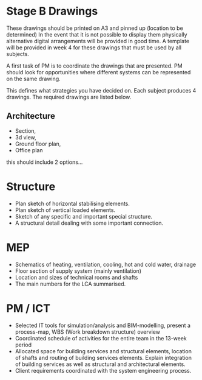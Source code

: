 # Stage B Drawings



These drawings should be printed on A3 and pinned up (location to be determined) In the event that it is not possible to display them physically alternative digital arrangements will be provided in good time. A template will be provided in week 4 for these drawings that must be used by all subjects. 

A first task of PM is to coordinate the drawings that are presented. PM should look for opportunities where different systems can be represented on the same drawing.

This defines what strategies you have decided on. Each subject produces 4 drawings. The required drawings are listed below. 

## Architecture 
* Section,  
* 3d view,  
* Ground floor plan,  
* Office plan


this should include 2 options...

# Structure 

* Plan sketch of horizontal stabilising elements. 
* Plan sketch of vertical loaded elements. 
* Sketch of any specific and important special structure. 
* A structural detail dealing with some important connection. 

# MEP 
* Schematics of heating, ventilation, cooling, hot and cold water, drainage 
* Floor section of supply system (mainly ventilation) 
* Location and sizes of technical rooms and shafts
* The main numbers for the LCA summarised.

<!-- This is commented out. 
Geo 

* Soil profile,  
* Footprint, showing also the layout of structural components at foundation level 
* Section N-S, including interactions with structure 
* Section E-W 

Fire 
* Placement of the building showing the access of the fire brigade 
* Describe your evacuation strategy showing the building 
* What part of your building is performance based? What will follow the prescriptive codes? 
-->
# PM / ICT 

* Selected IT tools for simulation/analysis and BIM-modelling, present a process-map, WBS (Work breakdown structure) overview 
* Coordinated schedule of activities for the entire team in the 13-week period 
* Allocated space for building services and structural elements, location of shafts and routing of building services elements. Explain integration of building services as well as structural and architectural elements. 
* Client requirements coordinated with the system engineering process. 




